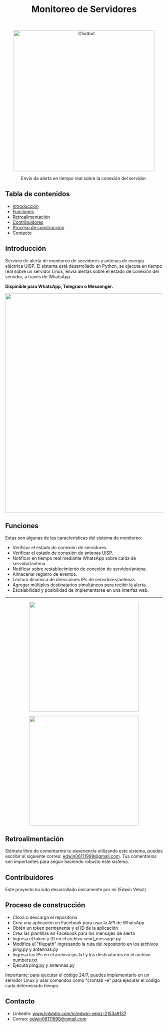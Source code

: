 <h1 align="center"> Monitoreo de Servidores </h1> <br>
<p align="center">
  <a href="https://gitpoint.co/">
    <img alt="Chatbot" title="Chatbot" src="https://raw.githubusercontent.com/edwin06111998/monitoreo_servidores_alerta/main/images/Logo%20Monitereo.png" width="450">
  </a>
</p>

<p align="center">
  Envío de alerta en tiempo real sobre la conexión del servidor.
</p>

## Tabla de contenidos

- [Introducción](#introduction)
- [Funciones](#features)
- [Retroalimentación](#feedback)
- [Contribuidores](#contributors)
- [Proceso de construcción](#build-process)
- [Contacto](#acknowledgments)

<!-- END doctoc generated TOC please keep comment here to allow auto update -->

## Introducción

Servicio de alerta de monitoreo de servidores y antenas de energía eléctrica UISP. El sistema está desarrollado en Python, se ejecuta en tiempo real sobre un servidor Linux, envía alertas sobre el estado de conexión del servidor, a través de WhatsApp.

**Dispinible para WhatsApp, Telegram o Messenger.**

<p align="center">
  <img src = "https://raw.githubusercontent.com/edwin06111998/monitoreo_servidores_alerta/main/images/Captura.png" width=700>
</p>

## Funciones

Estas son algunas de las características del sistema de monitoreo:

* Verificar el estado de conexión de servidores.
* Verificar el estado de conexión de antenas UISP.
* Notificar en tiempo real mediante WhatsApp sobre caída de servidor/antena.
* Notificar sobre restablecimiento de conexión de servidor/antena.
* Almacenar registro de eventos.
* Lectura dinámica de direcciones IPs de servidores/antenas.
* Agregar múltiples destinatarios simultáneos para recibir la alerta.
* Escalabilidad y posibilidad de implementarse en una interfaz web.
<hr>
<p align="center">
  <img src = "https://raw.githubusercontent.com/edwin06111998/monitoreo_servidores_alerta/main/images/Alerta2.png" width=350>
</p>

<p align="center">
  <img src = "https://raw.githubusercontent.com/edwin06111998/monitoreo_servidores_alerta/main/images/Alerta.png" width=350>
</p>

## Retroalimentación

Siéntete libre de comentarme tu experiencia utilizando este sistema, puedes escribir al siguiente correo: edwin06111998@gmail.com. Tus comentarios son importantes para seguir haciendo robusto este sistema.

## Contribuidores

Este proyecto ha sido desarrollado únicamente por mí (Edwin Veloz).

## Proceso de construcción

- Clona o descarga el repositorio
- Crea una aplicación en Facebook para usar la API de WhatsApp
- Obtén un token permanente y el ID de la aplicación
- Crea las plantillas en Facebook para los mensajes de alerta
- Ingresa el token y ID en el archivo send_message.py
- Modifica el "filepath" ingresando la ruta del repositorio en los archivos ping.py y antennas.py
- Ingresa las IPs en el archivo ips.txt y los destinatarios en el archivo numbers.txt
- Ejecuta ping.py y antennas.py

Importante: para ejecutar el código 24/7, puedes implementarlo en un servidor Linux y usar comandos como "crontab -e" para ejecutar el código cada determinado tiempo.

## Contacto

- LinkedIn: www.linkedin.com/in/edwin-veloz-2153a9137
- Correo: edwin06111998@gmail.com
